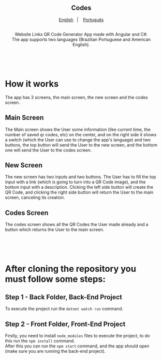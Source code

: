 <h2 align="center">
  Codes
</h2>

<p align="center">
  <a href="README.en.md">English</a>&nbsp;&nbsp;&nbsp;|&nbsp;&nbsp;&nbsp;
  <a href="README.md">Português</a>
</p>

<p align="center">
  <br>
  Website Links QR Code Generator App made with Angular and C#.<br>
  The app supports two languages (Brazilian Portuguese and American English). 
</p>
<br><br><br>

# How it works
The app has 3 screens, the main screen, the new screen and the codes screen.

## Main Screen
The Main screen shows the User some information (like current time, the number of saved qr codes, etc) on the center, and on the right side it shows a switch (which the User can use to change the app's language) and two buttons, the top button will send the User to the new screen, and the bottom one will send the User to the codes screen.

## New Screen
The new screen has two inputs and two buttons. The User has to fill the top input with a link (which is going to turn into a QR Code image), and the bottom input with a description.
Clicking the left side button will create the QR Code, and clicking the right side button will return the User to the main screen, canceling its creation.

## Codes Screen
The codes screen shows all the QR Codes the User made already and a button which returns the User to the main screen.

<br><br><br>

# After cloning the repository you must follow some steps:

## Step 1 - Back Folder, Back-End Project
To execute the project run the ``dotnet watch run`` command.

## Step 2 - Front Folder, Front-End Project
Firstly, you need to install ``node_modules`` files to execute the project, to do this run the ``npm install`` command. <br>
After this you can run the ``npm start`` command, and the app should open (make sure you are running the back-end project).
